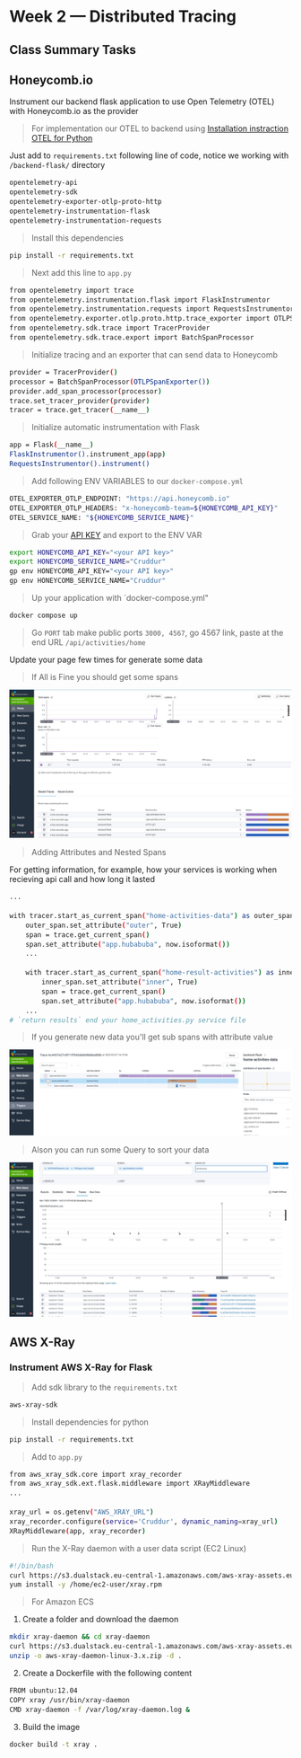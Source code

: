 # Week 2 — Distributed Tracing

## Class Summary Tasks

## Honeycomb.io

Instrument our backend flask application to use Open Telemetry (OTEL) with Honeycomb.io as the provider

> For implementation our OTEL to backend using [Installation instraction OTEL for Python](https://docs.honeycomb.io/getting-data-in/opentelemetry/python/)

Just add to `requirements.txt` following line of code, notice we working with `/backend-flask/` directory 

```sh
opentelemetry-api 
opentelemetry-sdk 
opentelemetry-exporter-otlp-proto-http 
opentelemetry-instrumentation-flask 
opentelemetry-instrumentation-requests
```

> Install this dependencies

```sh
pip install -r requirements.txt
```

> Next add this line to `app.py` 

```sh
from opentelemetry import trace
from opentelemetry.instrumentation.flask import FlaskInstrumentor
from opentelemetry.instrumentation.requests import RequestsInstrumentor
from opentelemetry.exporter.otlp.proto.http.trace_exporter import OTLPSpanExporter
from opentelemetry.sdk.trace import TracerProvider
from opentelemetry.sdk.trace.export import BatchSpanProcessor
```

> Initialize tracing and an exporter that can send data to Honeycomb

```sh
provider = TracerProvider()
processor = BatchSpanProcessor(OTLPSpanExporter())
provider.add_span_processor(processor)
trace.set_tracer_provider(provider)
tracer = trace.get_tracer(__name__)
```

> Initialize automatic instrumentation with Flask

```sh
app = Flask(__name__)
FlaskInstrumentor().instrument_app(app)
RequestsInstrumentor().instrument()
```

> Add following ENV VARIABLES to our `docker-compose.yml`

```sh
OTEL_EXPORTER_OTLP_ENDPOINT: "https://api.honeycomb.io"
OTEL_EXPORTER_OTLP_HEADERS: "x-honeycomb-team=${HONEYCOMB_API_KEY}"
OTEL_SERVICE_NAME: "${HONEYCOMB_SERVICE_NAME}"
```

> Grab your [API KEY](assets/api-key-honeycomb.jpg) and export to the ENV VAR

```sh
export HONEYCOMB_API_KEY="<your API key>"
export HONEYCOMB_SERVICE_NAME="Cruddur"
gp env HONEYCOMB_API_KEY="<your API key>"
gp env HONEYCOMB_SERVICE_NAME="Cruddur"
```

> Up your application with `docker-compose.yml"

```sh
docker compose up
```

> Go `PORT` tab make public ports `3000, 4567`, go 4567 link, paste at the end URL `/api/activities/home`

Update your page few times for generate some data

> If All is Fine you should get some spans

![Honeycomb.io data](assets/1_home-activity-span.jpg)

> Adding Attributes and Nested Spans

For getting information, for example, how your services is working when recieving api call and how long it lasted

```sh
...

with tracer.start_as_current_span("home-activities-data") as outer_span:
    outer_span.set_attribute("outer", True)
    span = trace.get_current_span()
    span.set_attribute("app.hubabuba", now.isoformat())
    ...
    
    with tracer.start_as_current_span("home-result-activities") as inner_span:
        inner_span.set_attribute("inner", True)
        span = trace.get_current_span()
        span.set_attribute("app.hubabuba", now.isoformat())
    ...
# `return results` end your home_activities.py service file
```

> If you generate new data you'll get sub spans with attribute value

![Nested Spans](assets/2_home-activity-nested-span.jpg)

> Alson you can run some Query to sort your data

![Query Spans](assets/3_query-span.jpg)

## AWS X-Ray

### Instrument AWS X-Ray for Flask

> Add sdk library to the `requirements.txt`

```sh
aws-xray-sdk
```

> Install dependencies for python

```sh
pip install -r requirements.txt
```

> Add to `app.py`

```sh
from aws_xray_sdk.core import xray_recorder
from aws_xray_sdk.ext.flask.middleware import XRayMiddleware
...

xray_url = os.getenv("AWS_XRAY_URL")
xray_recorder.configure(service='Cruddur', dynamic_naming=xray_url)
XRayMiddleware(app, xray_recorder)
```

> Run the X-Ray daemon with a user data script (EC2 Linux)

```sh
#!/bin/bash
curl https://s3.dualstack.eu-central-1.amazonaws.com/aws-xray-assets.eu-central-1/xray-daemon/aws-xray-daemon-3.x.rpm -o /home/ec2-user/xray.rpm
yum install -y /home/ec2-user/xray.rpm
```

> For Amazon ECS

1. Create a folder and download the daemon

```sh
mkdir xray-daemon && cd xray-daemon
curl https://s3.dualstack.eu-central-1.amazonaws.com/aws-xray-assets.eu-central-1/xray-daemon/aws-xray-daemon-linux-3.x.zip -o ./aws-xray-daemon-linux-3.x.zip
unzip -o aws-xray-daemon-linux-3.x.zip -d .
```

2. Create a Dockerfile with the following content

```sh
FROM ubuntu:12.04
COPY xray /usr/bin/xray-daemon
CMD xray-daemon -f /var/log/xray-daemon.log &
```

3. Build the image

```sh
docker build -t xray .
```
